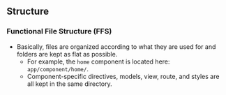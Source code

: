 ## Structure

### Functional File Structure (FFS)
- Basically, files are organized according to what they are used for and folders are kept as flat as possible.
	- For example, the `home` component is located here: `app/component/home/`.
	- Component-specific directives, models, view, route, and styles are all kept in the same directory.

